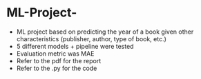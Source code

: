 # ML-Project-
- ML project based on predicting the year of a book given other characteristics (publisher, author, type of book, etc.)
- 5 different models + pipeline were tested
- Evaluation metric was MAE
- Refer to the pdf for the report
- Refer to the .py for the code
